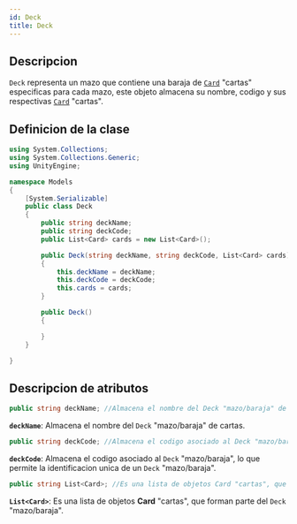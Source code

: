 ```yaml
---
id: Deck
title: Deck
---
```


## Descripcion

`Deck` representa un mazo que contiene una baraja de [`Card`](./card.md) "cartas" especificas para cada mazo, este objeto almacena su nombre, codigo y sus respectivas [`Card`](./card.md) "cartas".

## Definicion de la clase

```csharp
using System.Collections;
using System.Collections.Generic;
using UnityEngine;

namespace Models
{
    [System.Serializable]
    public class Deck 
    {
        public string deckName;
        public string deckCode;
        public List<Card> cards = new List<Card>();

        public Deck(string deckName, string deckCode, List<Card> cards)
        {
            this.deckName = deckName;
            this.deckCode = deckCode;
            this.cards = cards;
        }

        public Deck()
        {

        }
    }

}
```

## Descripcion de atributos

```csharp
public string deckName; //Almacena el nombre del Deck "mazo/baraja" de cartas.
```

**`deckName`**: Almacena el nombre del `Deck` "mazo/baraja" de cartas.

```csharp
public string deckCode; //Almacena el codigo asociado al Deck "mazo/baraja", lo que permite la identificacion unica de un Deck "mazo/baraja"
```

**`deckCode`**: Almacena el codigo asociado al `Deck` "mazo/baraja", lo que permite la identificacion unica de un `Deck` "mazo/baraja".

```csharp
public string List<Card>; //Es una lista de objetos Card "cartas", que forman parte del Deck "mazo/baraja"
```

**`List<Card>`**: Es una lista de objetos **Card** "cartas", que forman parte del `Deck` "mazo/baraja".
